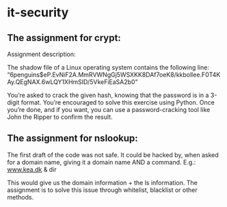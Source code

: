 # it-security


## The assignment for crypt:

Assignment description:

The shadow file of a Linux operating system contains the following line:
“$6$penguins$eP.EvNiF2A.MmRVWNgGj5WSXKK8DAf7oeK8/kkbollee.F0T4KAy.QEgNAX.6wLQY1XHmSID/5VkeFiEaSA2b0”

You’re asked to crack the given hash, knowing that the password is in a 3-digit format. You’re encouraged to solve this exercise using Python. 
Once you’re done, and if you want, you can use a password-cracking tool like John the Ripper to confirm the result.



## The assignment for nslookup:

The first draft of the code was not safe. It could be hacked by, when asked for a domain name, giving it a domain name AND a command. 
E.g.: www.kea.dk & dir

This would give us the domain information + the ls information. 
The assignment is to solve this issue through whitelist, blacklist or other methods. 
